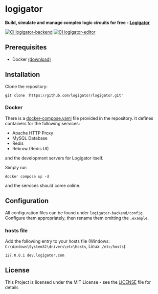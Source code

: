 # logigator
**Build, simulate and manage complex logic circuits for free - [Logigator](https://logigator.com)**


[![CI logigator-backend](https://github.com/logigator/logigator/workflows/CI%20logigator-backend/badge.svg)](https://github.com/logigator/logigator/actions?query=workflow%3A%22CI+logigator-backend%22)
[![CI logigator-editor](https://github.com/logigator/logigator/workflows/CI%20logigator-editor/badge.svg)](https://github.com/logigator/logigator/actions?query=workflow%3A%22CI+logigator-editor%22)

## Prerequisites
* Docker [(download)](https://docs.docker.com/engine/install/)

## Installation
Clone the repository:
```shell
git clone 'https://github.com/logigator/logigator.git'
```

### Docker
There is a [docker-compose.yaml](docker-compose.yaml) file provided in the repository.
It defines containers for the following services:
* Apache HTTP Proxy
* MySQL Database
* Redis
* Rebrow (Redis UI)

and the development servers for Logigator itself.

Simply run
```shell
docker compose up -d
```
and the services should come online.

## Configuration
All configuration files can be found under ``logigator-backend/config``.
Configure them appropriately, then rename them omitting the ``.example``.
### hosts file
Add the following entry to your hosts file (Windows: ``C:\Windows\System32\drivers\etc\hosts``, Linux: `/etc/hosts`):
````
127.0.0.1 dev.logigator.com
````

## License
This Project is licensed under the MIT License - see the [LICENSE](LICENSE) file for details
